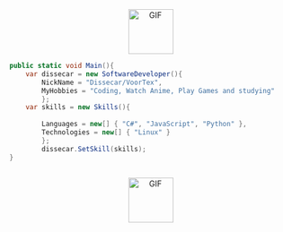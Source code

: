 <div align="center">
<img hight="80" width="80" alt="GIF" align="center" src="https://github.com/evitar/evitar/blob/main/assets/cute.gif">
 
</div>


```csharp
public static void Main(){
    var dissecar = new SoftwareDeveloper(){
        NickName = "Dissecar/VoorTex",
        MyHobbies = "Coding, Watch Anime, Play Games and studying"
        };
    var skills = new Skills(){
        
        Languages = new[] { "C#", "JavaScript", "Python" },
        Technologies = new[] { "Linux" }
        };
        dissecar.SetSkill(skills);
}
    
```

<div align="center">
<img hight="80" width="80" alt="GIF" align="center" src="https://github.com/evitar/evitar/blob/main/assets/gifgit.gif">
 
</div>



